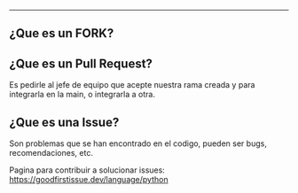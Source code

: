 
----
## ¿Que es un FORK?


## ¿Que es un Pull Request?
Es pedirle al jefe de equipo que acepte nuestra rama creada y para integrarla en la main, o integrarla a otra.



## ¿Que es una Issue?
Son problemas que se han encontrado en el codigo, pueden ser bugs, recomendaciones, etc.

Pagina para contribuir a solucionar issues: https://goodfirstissue.dev/language/python
